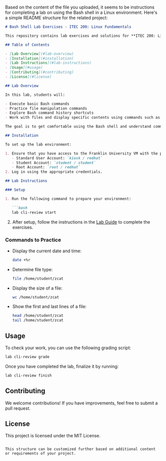 Based on the content of the file you uploaded, it seems to be instructions for completing a lab on using the Bash shell in a Linux environment. Here's a simple README structure for the related project:

```markdown
# Bash Shell Lab Exercises - ITEC 200: Linux Fundamentals

This repository contains lab exercises and solutions for **ITEC 200: Linux Fundamentals** at Franklin University. The lab focuses on accessing and using the command line through the Bash shell in a Linux environment.

## Table of Contents

- [Lab Overview](#lab-overview)
- [Installation](#installation)
- [Lab Instructions](#lab-instructions)
- [Usage](#usage)
- [Contributing](#contributing)
- [License](#license)

## Lab Overview

In this lab, students will:

- Execute basic Bash commands
- Practice file manipulation commands
- Explore Bash command history shortcuts
- Work with files and display specific contents using commands such as `file`, `wc`, `head`, and `tail`.

The goal is to get comfortable using the Bash shell and understand command-line interfaces in Linux.

## Installation

To set up the lab environment:

1. Ensure that you have access to the Franklin University VM with the provided credentials.
   - Standard User Account: `kiosk / redhat`
   - Student Account: `student / student`
   - Root Account: `root / redhat`
2. Log in using the appropriate credentials.

## Lab Instructions

### Setup

1. Run the following command to prepare your environment:

   ```bash
   lab cli-review start
   ```

2. After setup, follow the instructions in the [Lab Guide](lab_guide.md) to complete the exercises.

### Commands to Practice

- Display the current date and time:

  ```bash
  date +%r
  ```

- Determine file type:

  ```bash
  file /home/student/zcat
  ```

- Display the size of a file:

  ```bash
  wc /home/student/zcat
  ```

- Show the first and last lines of a file:

  ```bash
  head /home/student/zcat
  tail /home/student/zcat
  ```

## Usage

To check your work, you can use the following grading script:

```bash
lab cli-review grade
```

Once you have completed the lab, finalize it by running:

```bash
lab cli-review finish
```

## Contributing

We welcome contributions! If you have improvements, feel free to submit a pull request.

## License

This project is licensed under the MIT License.
```

This structure can be customized further based on additional content or requirements of your project.
